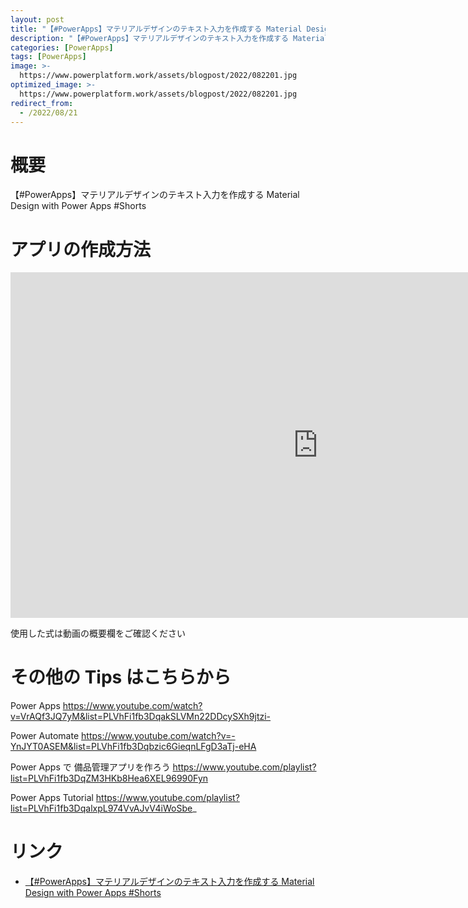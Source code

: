 ```yaml
---
layout: post
title: "【#PowerApps】マテリアルデザインのテキスト入力を作成する Material Design with Power Apps #Shorts"
description: "【#PowerApps】マテリアルデザインのテキスト入力を作成する Material Design with Power Apps #Shortsを動画で分かりやすく解説"
categories: [PowerApps]
tags: [PowerApps]
image: >-
  https://www.powerplatform.work/assets/blogpost/2022/082201.jpg
optimized_image: >-
  https://www.powerplatform.work/assets/blogpost/2022/082201.jpg
redirect_from:
  - /2022/08/21
---
```



#  概要

【#PowerApps】マテリアルデザインのテキスト入力を作成する Material Design with Power Apps #Shorts


# アプリの作成方法

<iframe width="983" height="553" src="https://www.youtube.com/embed/8rqvGY9G0sg" title="YouTube video player" frameborder="0" allow="accelerometer; autoplay; clipboard-write; encrypted-media; gyroscope; picture-in-picture" allowfullscreen></iframe>


使用した式は動画の概要欄をご確認ください


# その他の Tips はこちらから

Power Apps
https://www.youtube.com/watch?v=VrAQf3JQ7yM&list=PLVhFi1fb3DqakSLVMn22DDcySXh9jtzi- 

Power Automate
https://www.youtube.com/watch?v=-YnJYT0ASEM&list=PLVhFi1fb3Dqbzic6GieqnLFgD3aTj-eHA

Power Apps で 備品管理アプリを作ろう
https://www.youtube.com/playlist?list=PLVhFi1fb3DqZM3HKb8Hea6XEL96990Fyn

Power Apps Tutorial
https://www.youtube.com/playlist?list=PLVhFi1fb3DqalxpL974VvAJvV4iWoSbe_

# リンク


- [【#PowerApps】マテリアルデザインのテキスト入力を作成する Material Design with Power Apps #Shorts](https://www.youtube.com/watch?v=8rqvGY9G0sg)

